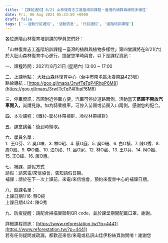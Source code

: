 ```yaml
---
title: '【課前通知】8/21 山林復育志工進階培訓課程－臺灣的植群與植物多樣性'
date: Fri, 06 Aug 2021 05:33:50 +0000
draft: false
tags: ['--活動行前通知', '活動訊息', '行前通知', '進階培訓課程']
---
```


各位進階山林復育培訓課的學員您們好：

「山林復育志工進階培訓課程－臺灣的植群與植物多樣性」第四堂課將在8/21(六)於大肚山森林復育中心進行，提醒您準時與會，以下是課程資訊：

一、課程時間：2021年8月21日 (星期六) 13:00 ~ 17:00

二、上課地點： 大肚山森林復育中心（台中市南屯區永春南路423號）   
路線導航：[https://goo.gl/maps/3rwfTeTqP4RhpP6M8](https://goo.gl/maps/3rwfTeTqP4RhpP6M8)

三、停車資訊：苗圃附近停車方便，汽車可停於道路兩側。活動當天**苗圃不開放汽車開入**，尚請見諒。如為騎乘機車，可停入苗圃或苗圃入口兩側，感謝您的配合。

四、本次課程：《鐵杉-雲杉林帶植群、冷杉林帶植群》

五、課堂講義：簽到時領取。

六、學員名單：  
1.  王O芬、2. 吳O味、3. 林O昭、4. 蔡O庭、5. 吳O珊、6. 白O禎、7. 陳O秀、8. 周O鳳、9. 李O儀、10. 江O如、11. 呂O家、12. 林O葳、13. 王O芬、14. 柯O媚、15. 王O緯、16. 唐O惠。

七、補課、請假方式  
請假：請來電/來信協會，告知請假日期。  
補課：請於在下一次上課前，來電/來信協會，預約來復育中心的補課日期。

八、缺課名單：  
上課日期1/16: 蔡O純  
上課日期4/24: 陳O秀

九、防疫提醒：請配合掃描實聯制QR code，並於課堂期間配戴口罩，謝謝。

詳細課程資訊：[https://www.reforestation.tw/?p=4441](https://www.reforestation.tw/?p=4441)  
若有任何疑問或疏漏，都歡迎來信/來電或私訊山佳伊粉絲頁詢問唷！謝謝您